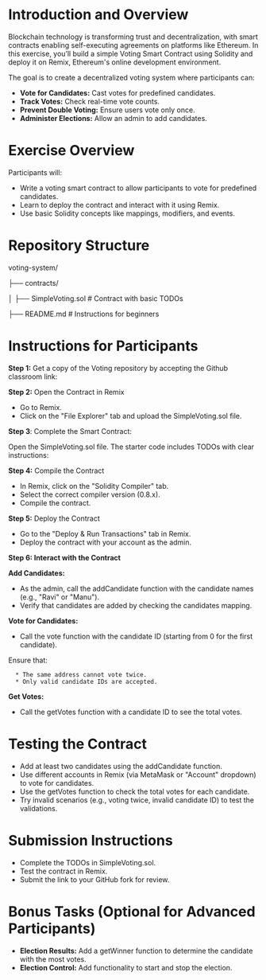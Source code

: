 # Introduction and Overview

Blockchain technology is transforming trust and decentralization, with smart contracts enabling self-executing agreements on platforms like Ethereum. In this exercise, you’ll build a simple Voting Smart Contract using Solidity and deploy it on Remix, Ethereum's online development environment.

The goal is to create a decentralized voting system where participants can:

* **Vote for Candidates:** Cast votes for predefined candidates.
* **Track Votes:** Check real-time vote counts.
* **Prevent Double Voting:** Ensure users vote only once.
* **Administer Elections:** Allow an admin to add candidates.


# Exercise Overview

Participants will:

* Write a voting smart contract to allow participants to vote for predefined candidates.
* Learn to deploy the contract and interact with it using Remix.
* Use basic Solidity concepts like mappings, modifiers, and events.

# Repository Structure

voting-system/

├── contracts/

│      ├── SimpleVoting.sol         # Contract with basic TODOs

├── README.md                    # Instructions for beginners

# Instructions for Participants

**Step 1:** Get a copy of the Voting repository by accepting the Github classroom link:


**Step 2:** Open the Contract in Remix

* Go to Remix.
* Click on the "File Explorer" tab and upload the SimpleVoting.sol file.

**Step 3**: Complete the Smart Contract:

Open the SimpleVoting.sol file. The starter code includes TODOs with clear instructions:

**Step 4:** Compile the Contract

* In Remix, click on the "Solidity Compiler" tab.
* Select the correct compiler version (0.8.x).
* Compile the contract.

**Step 5:** Deploy the Contract
* Go to the "Deploy & Run Transactions" tab in Remix.
* Deploy the contract with your account as the admin.

**Step 6: Interact with the Contract**

**Add Candidates:**
* As the admin, call the addCandidate function with the candidate names (e.g., "Ravi" or "Manu").
* Verify that candidates are added by checking the candidates mapping.

**Vote for Candidates:**
* Call the vote function with the candidate ID (starting from 0 for the first candidate).

Ensure that:

      * The same address cannot vote twice.
      * Only valid candidate IDs are accepted.

**Get Votes:**
* Call the getVotes function with a candidate ID to see the total votes.

# Testing the Contract
* Add at least two candidates using the addCandidate function.
* Use different accounts in Remix (via MetaMask or "Account" dropdown) to vote for candidates.
* Use the getVotes function to check the total votes for each candidate.
* Try invalid scenarios (e.g., voting twice, invalid candidate ID) to test the validations.

# Submission Instructions
* Complete the TODOs in SimpleVoting.sol.
* Test the contract in Remix.
* Submit the link to your GitHub fork for review.

# Bonus Tasks (Optional for Advanced Participants)
* **Election Results:**
           Add a getWinner function to determine the candidate with the most votes.
* **Election Control:**
           Add functionality to start and stop the election.

